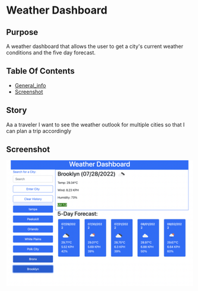 # Weather Dashboard

## Purpose
A weather dashboard that allows the user to get a city's current weather conditions and the five day forecast.

## Table Of Contents
* [General_info](#story)
* [Screenshot](#screenshot)


## Story
Aa a traveler I want to see the weather outlook for multiple cities so that I can plan a trip accordingly


## Screenshot 
![screenshot](./assets/images/weather.png)

